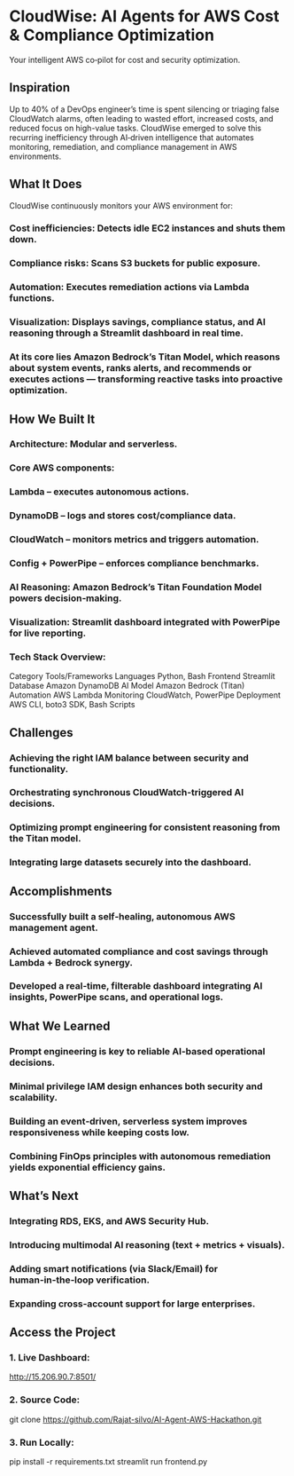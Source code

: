 # CloudWise: AI Agents for AWS Cost & Compliance Optimization
Your intelligent AWS co‑pilot for cost and security optimization.

## Inspiration
Up to 40% of a DevOps engineer’s time is spent silencing or triaging false CloudWatch alarms, often leading to wasted effort, increased costs, and reduced focus on high-value tasks. CloudWise emerged to solve this recurring inefficiency through AI‑driven intelligence that automates monitoring, remediation, and compliance management in AWS environments.

## What It Does
CloudWise continuously monitors your AWS environment for:
### Cost inefficiencies: Detects idle EC2 instances and shuts them down.
### Compliance risks: Scans S3 buckets for public exposure.
### Automation: Executes remediation actions via Lambda functions.
### Visualization: Displays savings, compliance status, and AI reasoning through a Streamlit dashboard in real time.
### At its core lies Amazon Bedrock’s Titan Model, which reasons about system events, ranks alerts, and recommends or executes actions — transforming reactive tasks into proactive optimization.

## How We Built It
### Architecture: Modular and serverless.
### Core AWS components:
### Lambda – executes autonomous actions.
### DynamoDB – logs and stores cost/compliance data.
### CloudWatch – monitors metrics and triggers automation.
### Config + PowerPipe – enforces compliance benchmarks.
### AI Reasoning: Amazon Bedrock’s Titan Foundation Model powers decision‑making.
### Visualization: Streamlit dashboard integrated with PowerPipe for live reporting.
### Tech Stack Overview:
Category
Tools/Frameworks
Languages
Python, Bash
Frontend
Streamlit
Database
Amazon DynamoDB
AI Model
Amazon Bedrock (Titan)
Automation
AWS Lambda
Monitoring
CloudWatch, PowerPipe
Deployment
AWS CLI, boto3 SDK, Bash Scripts


## Challenges
### Achieving the right IAM balance between security and functionality.
### Orchestrating synchronous CloudWatch‑triggered AI decisions.
### Optimizing prompt engineering for consistent reasoning from the Titan model.
### Integrating large datasets securely into the dashboard.

## Accomplishments
### Successfully built a self‑healing, autonomous AWS management agent.
### Achieved automated compliance and cost savings through Lambda + Bedrock synergy.
### Developed a real‑time, filterable dashboard integrating AI insights, PowerPipe scans, and operational logs.

## What We Learned
### Prompt engineering is key to reliable AI‑based operational decisions.
### Minimal privilege IAM design enhances both security and scalability.
### Building an event‑driven, serverless system improves responsiveness while keeping costs low.
### Combining FinOps principles with autonomous remediation yields exponential efficiency gains.​

## What’s Next
### Integrating RDS, EKS, and AWS Security Hub.
### Introducing multimodal AI reasoning (text + metrics + visuals).
### Adding smart notifications (via Slack/Email) for human‑in‑the‑loop verification.
### Expanding cross‑account support for large enterprises.

## Access the Project
### 1. Live Dashboard:

http://15.206.90.7:8501/

### 2. Source Code:
git clone https://github.com/Rajat-silvo/AI-Agent-AWS-Hackathon.git

### 3. Run Locally:

pip install -r requirements.txt
streamlit run frontend.py
